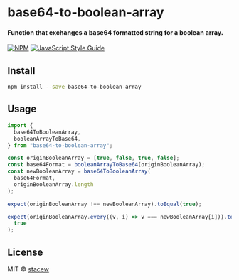 # base64-to-boolean-array

#### Function that exchanges a base64 formatted string for a boolean array.

[![NPM](https://img.shields.io/npm/v/name____.svg)](https://www.npmjs.com/package/name____) [![JavaScript Style Guide](https://img.shields.io/badge/code_style-standard-brightgreen.svg)](https://standardjs.com)

## Install

```bash
npm install --save base64-to-boolean-array
```

## Usage

```ts
import {
  base64ToBooleanArray,
  booleanArrayToBase64,
} from "base64-to-boolean-array";

const originBooleanArray = [true, false, true, false];
const base64Format = booleanArrayToBase64(originBooleanArray);
const newBooleanArray = base64ToBooleanArray(
  base64Format,
  originBooleanArray.length
);

expect(originBooleanArray !== newBooleanArray).toEqual(true);

expect(originBooleanArray.every((v, i) => v === newBooleanArray[i])).toEqual(
  true
);
```

## License

MIT © [stacew](https://github.com/stacew)
